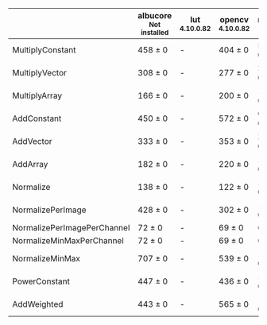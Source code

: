 |                           |albucore<br><small>Not installed</small>|lut<br><small>4.10.0.82</small>|opencv<br><small>4.10.0.82</small>|numpy<br><small>1.24.4</small>|torchvision<br><small>0.18.1+rocm6.0</small>|
|---------------------------|----------------------------------------|-------------------------------|----------------------------------|------------------------------|--------------------------------------------|
|MultiplyConstant           |458 ± 0                                 |-                              |404 ± 0                           |596 ± 0                       |393 ± 0                                     |
|MultiplyVector             |308 ± 0                                 |-                              |277 ± 0                           |216 ± 0                       |200 ± 0                                     |
|MultiplyArray              |166 ± 0                                 |-                              |200 ± 0                           |174 ± 0                       |121 ± 0                                     |
|AddConstant                |450 ± 0                                 |-                              |572 ± 0                           |660 ± 0                       |762 ± 0                                     |
|AddVector                  |333 ± 0                                 |-                              |353 ± 0                           |247 ± 0                       |236 ± 0                                     |
|AddArray                   |182 ± 0                                 |-                              |220 ± 0                           |181 ± 0                       |136 ± 0                                     |
|Normalize                  |138 ± 0                                 |-                              |122 ± 0                           |131 ± 0                       |313 ± 0                                     |
|NormalizePerImage          |428 ± 0                                 |-                              |302 ± 0                           |103 ± 0                       |167 ± 0                                     |
|NormalizePerImagePerChannel|72 ± 0                                  |-                              |69 ± 0                            |63 ± 0                        |-                                           |
|NormalizeMinMaxPerChannel  |72 ± 0                                  |-                              |69 ± 0                            |63 ± 0                        |-                                           |
|NormalizeMinMax            |707 ± 0                                 |-                              |539 ± 0                           |111 ± 0                       |373 ± 0                                     |
|PowerConstant              |447 ± 0                                 |-                              |436 ± 0                           |134 ± 0                       |198 ± 0                                     |
|AddWeighted                |443 ± 0                                 |-                              |565 ± 0                           |120 ± 0                       |467 ± 0                                     |
